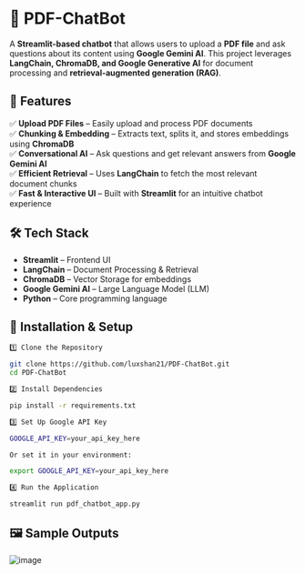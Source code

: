# 📄 PDF-ChatBot  

A **Streamlit-based chatbot** that allows users to upload a **PDF file** and ask questions about its content using **Google Gemini AI**. This project leverages **LangChain, ChromaDB, and Google Generative AI** for document processing and **retrieval-augmented generation (RAG)**.  

## 🚀 Features  
✅ **Upload PDF Files** – Easily upload and process PDF documents  
✅ **Chunking & Embedding** – Extracts text, splits it, and stores embeddings using **ChromaDB**  
✅ **Conversational AI** – Ask questions and get relevant answers from **Google Gemini AI**  
✅ **Efficient Retrieval** – Uses **LangChain** to fetch the most relevant document chunks  
✅ **Fast & Interactive UI** – Built with **Streamlit** for an intuitive chatbot experience  

## 🛠️ Tech Stack  
- **Streamlit** – Frontend UI  
- **LangChain** – Document Processing & Retrieval  
- **ChromaDB** – Vector Storage for embeddings  
- **Google Gemini AI** – Large Language Model (LLM)  
- **Python** – Core programming language  

## 📌 Installation & Setup  

```bash
1️⃣ Clone the Repository  

git clone https://github.com/luxshan21/PDF-ChatBot.git
cd PDF-ChatBot

2️⃣ Install Dependencies

pip install -r requirements.txt

3️⃣ Set Up Google API Key

GOOGLE_API_KEY=your_api_key_here

Or set it in your environment:

export GOOGLE_API_KEY=your_api_key_here

4️⃣ Run the Application

streamlit run pdf_chatbot_app.py
```

## 🖼️ Sample Outputs

![image](https://github.com/user-attachments/assets/66f81747-1702-41a9-b5db-a448a55e3c03)


